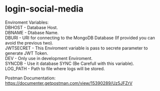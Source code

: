 # login-social-media  

Enviroment Variables:  
DBHOST - Database Host.  
DBNAME - Dtabase Name.  
DBURI - URI for connecting to the MongoDB Database (If provided you can avoid the previous two).  
JWTSECRET - This Enviroment variable is pass to secrete parameter to generate JWT Token.  
DEV - Only use in development Enviroment.   
SYNCDB - Use it database SYNC (Be Carefull with this variable).  
LOG_PATH - Path to file where logs will be stored.  
  
Postman Documentation: https://documenter.getpostman.com/view/15390289/Uz5JFZrV
